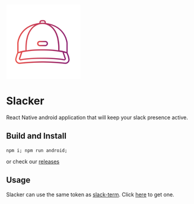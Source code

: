<img src="icon.png" alt="logo" width="200"/>


Slacker
=======

React Native android application that will keep your slack presence active.

## Build and Install

```
npm i; npm run android;
```
or check our [releases](https://github.com/sonictruth/slacker/releases)

## Usage

Slacker can use the same token as [slack-term](https://github.com/erroneousboat/slack-term).
Click [here](https://github.com/erroneousboat/slack-term/wiki#running-slack-term-without-legacy-tokens) to get one.


